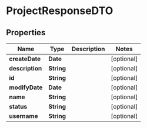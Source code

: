 

# ProjectResponseDTO


## Properties

| Name | Type | Description | Notes |
|------------ | ------------- | ------------- | -------------|
|**createDate** | **Date** |  |  [optional] |
|**description** | **String** |  |  [optional] |
|**id** | **String** |  |  [optional] |
|**modifyDate** | **Date** |  |  [optional] |
|**name** | **String** |  |  [optional] |
|**status** | **String** |  |  [optional] |
|**username** | **String** |  |  [optional] |



